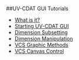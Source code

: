 ##UV-CDAT GUI Tutorials

* [What is it?]()
* [Starting UV-CDAT GUI](https://github.com/UV-CDAT/uvcdat/wiki/Starting-the-GUI-and-plotting)
* [Dimension Subsetting](https://github.com/UV-CDAT/uvcdat/wiki/Subsetting-Dimensions)
* [Dimension Manipulation](https://github.com/UV-CDAT/uvcdat/wiki/Dimensions-Manipulation)
* [VCS Graphic Methods]()
* [VCS Canvas Control]()
